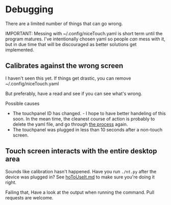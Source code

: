# Debugging

There are a limited number of things that can go wrong.

IMPORTANT: Messing with ~/.config/niceTouch.yaml is short term until the program matures. I've intentionally chosen yaml so people *can* mess with it, but in due time that will be discouraged as better solutions get implemented.

## Calibrates against the wrong screen

I haven't seen this yet. If things get drastic, you can remove ~/.config/niceTouch.yaml

But preferably, have a read and see if you can see what's wrong. 

Possible causes

* The touchpanel ID has changed. - I hope to have better handeling of this soon. In the mean time, the cleanest course of action is probably to delete the yaml file, and go through [the process](howToUseIt.md) again.
* The touchpanel was plugged in less than 10 seconds after a non-touch screen.

## Touch screen interacts with the entire desktop area

Sounds like calibration hasn't happened. Have you run `./nt.py` after the device was plugged in? See [hoToUseIt.md](hoToUseIt.md) to make sure you're doing it right.

Failing that, Have a look at the output when running the command. Pull requests are welcome.
